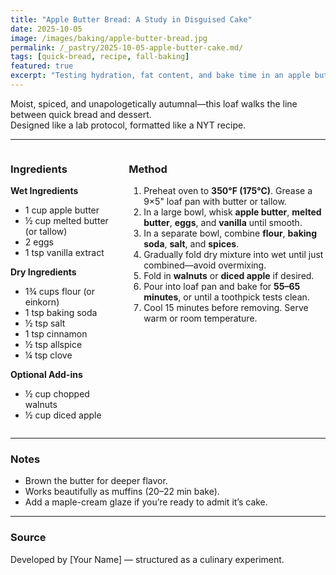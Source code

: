 ```yaml
---
title: "Apple Butter Bread: A Study in Disguised Cake"
date: 2025-10-05
image: /images/baking/apple-butter-bread.jpg
permalink: /_pastry/2025-10-05-apple-butter-cake.md/
tags: [quick-bread, recipe, fall-baking]
featured: true
excerpt: "Testing hydration, fat content, and bake time in an apple butter loaf that behaves like bread but eats like cake."
---
```


Moist, spiced, and unapologetically autumnal—this loaf walks the line between quick bread and dessert.  
Designed like a lab protocol, formatted like a NYT recipe.

---

<div style="display: grid; grid-template-columns: 1fr 2fr; gap: 2rem;" markdown="1">

<div markdown="1">

### **Ingredients**

**Wet Ingredients**  
- 1 cup apple butter  
- ½ cup melted butter (or tallow)  
- 2 eggs  
- 1 tsp vanilla extract  

**Dry Ingredients**  
- 1¾ cups flour (or einkorn)  
- 1 tsp baking soda  
- ½ tsp salt  
- 1 tsp cinnamon  
- ½ tsp allspice  
- ¼ tsp clove  

**Optional Add-ins**  
- ½ cup chopped walnuts  
- ½ cup diced apple  

</div>

<div markdown="1">

### **Method**

1. Preheat oven to **350°F (175°C)**. Grease a 9×5" loaf pan with butter or tallow.  
2. In a large bowl, whisk **apple butter**, **melted butter**, **eggs**, and **vanilla** until smooth.  
3. In a separate bowl, combine **flour**, **baking soda**, **salt**, and **spices**.  
4. Gradually fold dry mixture into wet until just combined—avoid overmixing.  
5. Fold in **walnuts** or **diced apple** if desired.  
6. Pour into loaf pan and bake for **55–65 minutes**, or until a toothpick tests clean.  
7. Cool 15 minutes before removing. Serve warm or room temperature.  

</div>

</div>

---

### **Notes**
- Brown the butter for deeper flavor.  
- Works beautifully as muffins (20–22 min bake).  
- Add a maple-cream glaze if you’re ready to admit it’s cake.

---

### **Source**
Developed by [Your Name] — structured as a culinary experiment.
